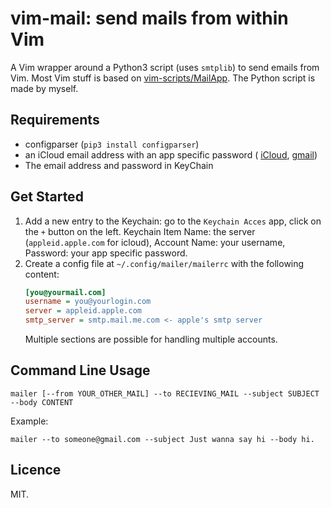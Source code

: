 # vim-mail: send mails from within Vim

A Vim wrapper around a Python3 script (uses `smtplib`) to send emails from
Vim. Most Vim stuff is based on
[vim-scripts/MailApp](https://github.com/vim-scripts/MailApp). The Python
script is made by myself.

## Requirements
- configparser (`pip3 install configparser`)
- an iCloud email address with an app specific password (
    [iCloud](imore.com/how-generate-app-specific-passwords-iphone-ipad-mac), 
    [gmail](https://www.lifewire.com/get-a-password-to-access-gmail-by-pop-imap-2-1171882))
- The email address and password in KeyChain

## Get Started
1. Add a new entry to the Keychain: go to the `Keychain Acces` app, click on the `+`
    button on the left. Keychain Item Name: the server (`appleid.apple.com` for icloud),
    Account Name: your username, Password: your app specific password.
3. Create a config file at `~/.config/mailer/mailerrc` with the following
   content:
   ```ini
   [you@yourmail.com]
   username = you@yourlogin.com
   server = appleid.apple.com
   smtp_server = smtp.mail.me.com <- apple's smtp server
   ```
   Multiple sections are possible for handling multiple accounts.

## Command Line Usage
```
mailer [--from YOUR_OTHER_MAIL] --to RECIEVING_MAIL --subject SUBJECT --body CONTENT
```
Example:
```
mailer --to someone@gmail.com --subject Just wanna say hi --body hi.
```

## Licence
MIT.
